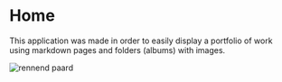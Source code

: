 # Home

This application was made in order to easily display a portfolio of work using markdown pages and folders (albums) with images.

<img src="0310Images/Rennend paard.BMP" title="rennend paard" alt="rennend paard" />
